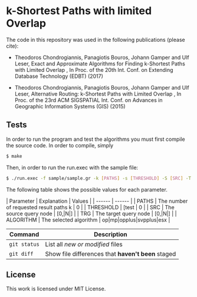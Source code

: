 # k-Shortest Paths with limited Overlap

The code in this repository was used in the following publications (please cite):

- Theodoros Chondrogiannis, Panagiotis Bouros, Johann Gamper and Ulf Leser,
Exact and Approximate Algorithms for Finding k-Shortest Paths with Limited Overlap ,
In Proc. of the 20th Int. Conf. on Extending Database Technology (EDBT) (2017) 

- Theodoros Chondrogiannis, Panagiotis Bouros, Johann Gamper and Ulf Leser,
Alternative Routing: k-Shortest Paths with Limited Overlap ,
In Proc. of the 23rd ACM SIGSPATIAL Int. Conf. on Advances in Geographic Information Systems (GIS) (2015)

## Tests

In order to run the program and test the algorithms you must first compile the source code. In order to compile, simply

```sh
$ make
```

Then, in order to run the run.exec with the sample file:

```sh
$ ./run.exec -f sample/sample.gr -k [PATHS] -s [THRESHOLD] -S [SRC] -T [TRG] -a [ALGORITHM]
```
The following table shows the possible values for each parameter.

| Parameter | Explanation | Values |
| ------ | ------ |
| PATHS | The number of requested result paths k | 0 |
| THRESHOLD | [test | 0 |
| SRC | The source query node | [0,\|N\|] |
| TRG | The target query node | [0,\|N\|] |
| ALGORITHM | The selected algorithm | op\|mp\|opplus\|svpplus\|esx |

| Command | Description |
| --- | --- |
| `git status` | List all *new or modified* files |
| `git diff` | Show file differences that **haven't been** staged |

## License

This work is licensed under MIT License.
